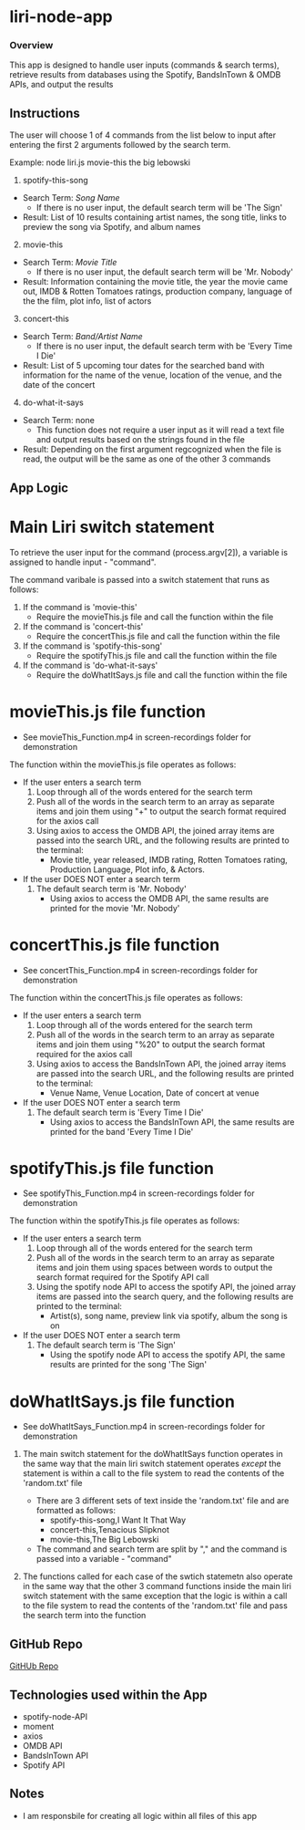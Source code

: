 # liri-node-app

### Overview

This app is designed to handle user inputs (commands & search terms), retrieve results from databases using the Spotify, BandsInTown & OMDB APIs, and output the results

## Instructions

The user will choose 1 of 4 commands from the list below to input after entering the first 2 arguments followed by the search term. 

Example: node liri.js movie-this the big lebowski

1. spotify-this-song
* Search Term: *Song Name*
    * If there is no user input, the default search term will be 'The Sign'
* Result: List of 10 results containing artist names, the song title, links to preview the song via Spotify, and album names

2. movie-this
* Search Term: *Movie Title*
    * If there is no user input, the default search term will be 'Mr. Nobody'
* Result: Information containing the movie title, the year the movie came out, IMDB & Rotten Tomatoes ratings, production company, language of the the film, plot info, list of actors

3. concert-this
* Search Term: *Band/Artist Name*
    * If there is no user input, the default search term with be 'Every Time I Die'
* Result: List of 5 upcoming tour dates for the searched band with information for the name of the venue, location of the venue, and the date of the concert

4. do-what-it-says
* Search Term: none
    * This function does not require a user input as it will read a text file and output results based on the strings found in the file
* Result: Depending on the first argument regcognized when the file is read, the output will be the same as one of the other 3 commands


## App Logic

# Main Liri switch statement

To retrieve the user input for the command (process.argv[2]), a variable is assigned to handle input - "command".

The command varibale is passed into a switch statement that runs as follows:

1. If the command is 'movie-this'
    * Require the movieThis.js file and call the function within the file
2. If the command is 'concert-this'
    * Require the concertThis.js file and call the function within the file
3. If the command is 'spotify-this-song'
    * Require the spotifyThis.js file and call the function within the file
4. If the command is 'do-what-it-says'
    * Require the doWhatItSays.js file and call the function within the file

# movieThis.js file function 

* See movieThis_Function.mp4 in screen-recordings folder for demonstration

The function within the movieThis.js file operates as follows:

* If the user enters a search term
    1. Loop through all of the words entered for the search term
    2. Push all of the words in the search term to an array as separate items and join them using "+" to output the search format required for the axios call
    3. Using axios to access the OMDB API, the joined array items are passed into the search URL, and the following results are printed to the terminal:
        * Movie title, year released, IMDB rating, Rotten Tomatoes rating, Production Language, Plot info, & Actors.
* If the user DOES NOT enter a search term
    1. The default search term is 'Mr. Nobody'
        * Using axios to access the OMDB API, the same results are printed for the movie 'Mr. Nobody'

# concertThis.js file function

* See concertThis_Function.mp4 in screen-recordings folder for demonstration

The function within the concertThis.js file operates as follows:

* If the user enters a search term
    1. Loop through all of the words entered for the search term
    2. Push all of the words in the search term to an array as separate items and join them using "%20" to output the search format required for the axios call
    3. Using axios to access the BandsInTown API, the joined array items are passed into the search URL, and the following results are printed to the terminal:
        * Venue Name, Venue Location, Date of concert at venue
* If the user DOES NOT enter a search term
    1. The default search term is 'Every Time I Die'
        * Using axios to access the BandsInTown API, the same results are printed for the band 'Every Time I Die'

# spotifyThis.js file function

* See spotifyThis_Function.mp4 in screen-recordings folder for demonstration

The function within the spotifyThis.js file operates as follows:

* If the user enters a search term
    1. Loop through all of the words entered for the search term
    2. Push all of the words in the search term to an array as separate items and join them using spaces between words to output the search format required for the Spotify API call
    3. Using the spotify node API to access the spotify API, the joined array items are passed into the search query, and the following results are printed to the terminal:
        * Artist(s), song name, preview link via spotify, album the song is on
* If the user DOES NOT enter a search term
    1. The default search term is 'The Sign'
        * Using the spotify node API to access the spotify API, the same results are printed for the song 'The Sign'

# doWhatItSays.js file function

* See doWhatItSays_Function.mp4 in screen-recordings folder for demonstration

1. The main switch statement for the doWhatItSays function operates in the same way that the main liri switch statement operates *except* the statement is within a call to the file system to read the contents of the 'random.txt' file
    * There are 3 different sets of text inside the 'random.txt' file and are formatted as follows:
        * spotify-this-song,I Want It That Way
        * concert-this,Tenacious Slipknot
        * movie-this,The Big Lebowski
    * The command and search term are split by "," and the command is passed into a variable - "command"

2. The functions called for each case of the swtich statemetn also operate in the same way that the other 3 command functions inside the main liri switch statement with the same exception that the logic is within a call to the file system to read the contents of the 'random.txt' file and pass the search term into the function


## GitHub Repo

[GitHUb Repo](https://github.com/mike881205/liri-node-app)

## Technologies used within the App

* spotify-node-API
* moment
* axios
* OMDB API
* BandsInTown API
* Spotify API

## Notes

* I am responsbile for creating all logic within all files of this app


